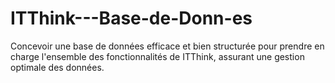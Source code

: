 # ITThink---Base-de-Donn-es
Concevoir une base de données efficace et bien structurée pour prendre en charge l'ensemble des fonctionnalités de ITThink, assurant une gestion optimale des données.
